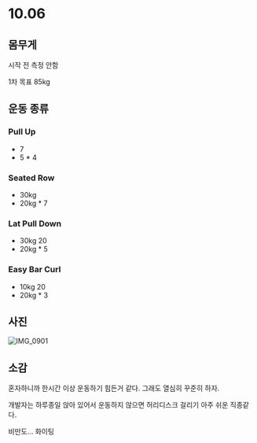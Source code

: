# 10.06

## 몸무게 

시작 전 측정 안함

1차 목표 85kg



## 운동 종류

### Pull Up

* 7
* 5 * 4



### Seated Row

* 30kg
* 20kg * 7



### Lat Pull Down

* 30kg 20
* 20kg * 5



### Easy Bar Curl

* 10kg 20
* 20kg * 3



## 사진

![IMG_0901](https://user-images.githubusercontent.com/48466830/95680088-f50a4380-0c11-11eb-85c6-cd2c2df2fb00.JPG)



## 소감

혼자하니까 한시간 이상 운동하기 힘든거 같다. 그래도 열심히 꾸준히 하자.

개발자는 하루종일 앉아 있어서 운동하지 않으면 허리디스크 걸리기 아주 쉬운 직종같다.

비만도... 화이팅

